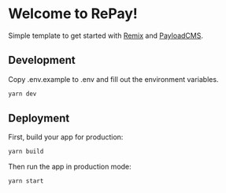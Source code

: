 # Welcome to RePay!

Simple template to get started with [Remix](https://remix.run) and [PayloadCMS](https://payloadcms.com).


## Development

Copy .env.example to .env and fill out the environment variables.

```sh
yarn dev
```

## Deployment

First, build your app for production:

```sh
yarn build
```

Then run the app in production mode:

```sh
yarn start
```
